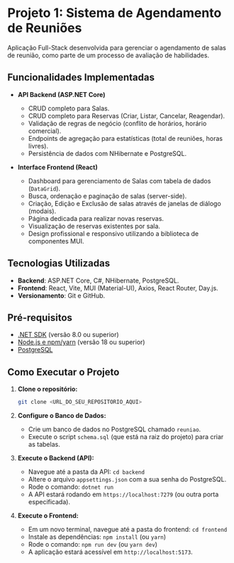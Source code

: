 # Projeto 1: Sistema de Agendamento de Reuniões

Aplicação Full-Stack desenvolvida para gerenciar o agendamento de salas de reunião, como parte de um processo de avaliação de habilidades.

## Funcionalidades Implementadas

* **API Backend (ASP.NET Core)**
    * CRUD completo para Salas.
    * CRUD completo para Reservas (Criar, Listar, Cancelar, Reagendar).
    * Validação de regras de negócio (conflito de horários, horário comercial).
    * Endpoints de agregação para estatísticas (total de reuniões, horas livres).
    * Persistência de dados com NHibernate e PostgreSQL.

* **Interface Frontend (React)**
    * Dashboard para gerenciamento de Salas com tabela de dados (`DataGrid`).
    * Busca, ordenação e paginação de salas (server-side).
    * Criação, Edição e Exclusão de salas através de janelas de diálogo (modais).
    * Página dedicada para realizar novas reservas.
    * Visualização de reservas existentes por sala.
    * Design profissional e responsivo utilizando a biblioteca de componentes MUI.

## Tecnologias Utilizadas

* **Backend**: ASP.NET Core, C#, NHibernate, PostgreSQL.
* **Frontend**: React, Vite, MUI (Material-UI), Axios, React Router, Day.js.
* **Versionamento**: Git e GitHub.

## Pré-requisitos

* [.NET SDK](https://dotnet.microsoft.com/download) (versão 8.0 ou superior)
* [Node.js e npm/yarn](https://nodejs.org/) (versão 18 ou superior)
* [PostgreSQL](https://www.postgresql.org/download/)

## Como Executar o Projeto

1.  **Clone o repositório:**
    ```bash
    git clone <URL_DO_SEU_REPOSITORIO_AQUI>
    ```

2.  **Configure o Banco de Dados:**
    * Crie um banco de dados no PostgreSQL chamado `reuniao`.
    * Execute o script `schema.sql` (que está na raiz do projeto) para criar as tabelas.

3.  **Execute o Backend (API):**
    * Navegue até a pasta da API: `cd backend`
    * Altere o arquivo `appsettings.json` com a sua senha do PostgreSQL.
    * Rode o comando: `dotnet run`
    * A API estará rodando em `https://localhost:7279` (ou outra porta especificada).

4.  **Execute o Frontend:**
    * Em um novo terminal, navegue até a pasta do frontend: `cd frontend`
    * Instale as dependências: `npm install` (ou `yarn`)
    * Rode o comando: `npm run dev` (ou `yarn dev`)
    * A aplicação estará acessível em `http://localhost:5173`.